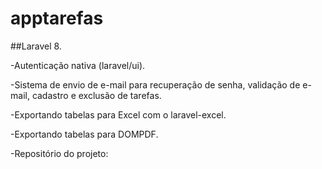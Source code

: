 # apptarefas


##Laravel 8.

-Autenticação nativa (laravel/ui).

-Sistema de envio de e-mail para recuperação de senha, validação de e-mail, cadastro e exclusão de tarefas.

-Exportando tabelas para Excel com o laravel-excel.

-Exportando tabelas para DOMPDF.

-Repositório do projeto:
